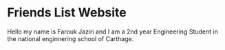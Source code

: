 # Friends List Website

Hello my name is Farouk Jaziri and I am a 2nd year Engineering Student in the national enginnering school of Carthage.